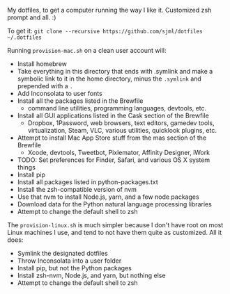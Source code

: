 My dotfiles, to get a computer running the way I like it. Customized zsh prompt
and all. :)

To get it: `git clone --recursive https://github.com/sjml/dotfiles ~/.dotfiles`

Running `provision-mac.sh` on a clean user account will:
  * Install homebrew
  * Take everything in this directory that ends with .symlink and make a
    symbolic link to it in the home directory, minus the `.symlink` and
    prepended with a `.`
  * Add Inconsolata to user fonts
  * Install all the packages listed in the Brewfile
    * command line utilities, programming languages, devtools, etc.
  * Install all GUI applications listed in the Cask section of the Brewfile
    * Dropbox, 1Password, web browsers, text editors, gamedev tools,
      virtualization, Steam, VLC, various utilities, quicklook plugins, etc.
  * Attempt to install Mac App Store stuff from the mas section of the Brewfile
    * Xcode, devtools, Tweetbot, Pixlemator, Affinity Designer, iWork
  * TODO: Set preferences for Finder, Safari, and various OS X system things
  * Install pip
  * Install all packages listed in python-packages.txt
  * Install the zsh-compatible version of nvm
  * Use that nvm to install Node.js, yarn, and a few node packages
  * Download data for the Python natural language processing libraries
  * Attempt to change the default shell to zsh

The `provision-linux.sh` is much simpler because I don't have root on most Linux
machines I use, and tend to not have them quite as customized. All it does:
  * Symlink the designated dotfiles
  * Throw Inconsolata into a user folder
  * Install pip, but not the Python packages
  * Install zsh-nvm, Node.js, and yarn, but nothing else
  * Attempt to change the default shell to zsh
